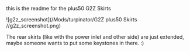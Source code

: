 this is the readme for the plus50 G2Z Skirts

![g2z_screenshot](/Mods/turpinator/G2Z plus50 Skirts
//g2z_screenshot.png)

The rear skirts (like with the power inlet and other side) are just extended, maybe someone wants to put some keystones in there. :)
